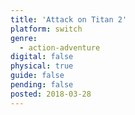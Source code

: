 ```yaml
---
title: 'Attack on Titan 2'
platform: switch
genre:
  - action-adventure
digital: false
physical: true
guide: false
pending: false
posted: 2018-03-28
---
```

